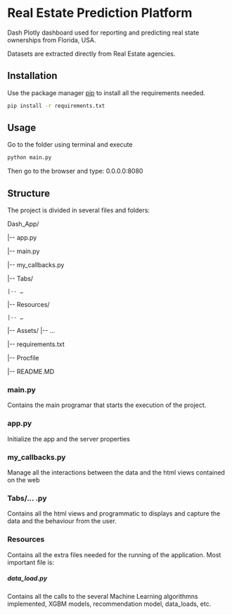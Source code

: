 # Real Estate Prediction Platform

Dash Plotly dashboard used for reporting and predicting real state ownerships from Florida, USA.

Datasets are extracted directly from Real Estate agencies.

## Installation

Use the package manager [pip](https://pip.pypa.io/en/stable/) to install all the requirements needed.

```bash
pip install -r requirements.txt
```

## Usage

Go to the folder using terminal and execute 
```python
python main.py
```
Then go to the browser and type: 0.0.0.0:8080

## Structure

The project is divided in several files and folders:

Dash_App/

|-- app.py

|-- main.py

|-- my_callbacks.py

|-- Tabs/

	|-- … 

|-- Resources/

	|-- … 

|-- Assets/
	|-- … 

|-- requirements.txt

|-- Procfile

|-- README.MD


### main.py 

Contains the main programar that starts the execution of the project.

### app.py

Initialize the app and the server properties

### my_callbacks.py

Manage all the interactions between the data and the html views contained on the web

### Tabs/... .py

Contains all the html views and programmatic to displays and capture the data and the behaviour from the user.

### Resources

Contains all the extra files needed for the running of the application.
Most important file is:

##### data_load.py

Contains all the calls to the several Machine Learning algorithmns implemented, XGBM models, recommendation model, data_loads, etc.